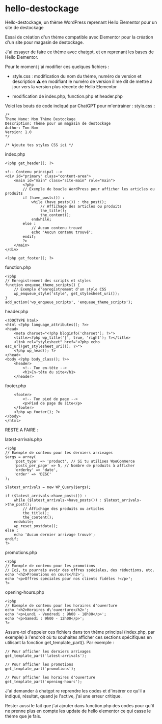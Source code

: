 # hello-destockage
Hello-destockage, un thème WordPress reprenant Hello Elementor pour un site de destockage

Essai de création d'un thème compatible avec Elementor pour la création d'un site pour magasin de destockage.

J'ai essayer de faire ce thème avec chatgpt, et en reprenant les bases de Hello Elementor. 

Pour le moment j'ai modifier ces quelques fichiers : 
- style.css : modification du nom du thème, numéro de version et description
:warning: en modifiant le numéro de version il me dit de mettre à jour vers la version plus récente de Hello Elementor

- modification de index.php, function.php et header.php

Voici les bouts de code indiqué par ChatGPT pour m'entrainer :
style.css : 
```
/*
Theme Name: Mon Thème Destockage
Description: Thème pour un magasin de destockage
Author: Ton Nom
Version: 1.0
*/

/* Ajoute tes styles CSS ici */

```

index.php
```
<?php get_header(); ?>

<!-- Contenu principal -->
<div id="primary" class="content-area">
    <main id="main" class="site-main" role="main">
        <?php
        // Exemple de boucle WordPress pour afficher les articles ou produits
        if (have_posts()) :
            while (have_posts()) : the_post();
                // Affichage des articles ou produits
                the_title();
                the_content();
            endwhile;
        else :
            // Aucun contenu trouvé
            echo 'Aucun contenu trouvé';
        endif;
        ?>
    </main>
</div>

<?php get_footer(); ?>

```

function.php
```
<?php
// Enregistrement des scripts et styles
function enqueue_theme_scripts() {
    // Exemple d'enregistrement d'un style CSS
    wp_enqueue_style('style', get_stylesheet_uri());
}
add_action('wp_enqueue_scripts', 'enqueue_theme_scripts');

```

header.php
```
<!DOCTYPE html>
<html <?php language_attributes(); ?>>
<head>
    <meta charset="<?php bloginfo('charset'); ?>">
    <title><?php wp_title('|', true, 'right'); ?></title>
    <link rel="stylesheet" href="<?php echo esc_url(get_stylesheet_uri()); ?>">
    <?php wp_head(); ?>
</head>
<body <?php body_class(); ?>>
    <header>
        <!-- Ton en-tête -->
        <h1>En-tête du site</h1>
    </header>

```
footer.php
```
    <footer>
        <!-- Ton pied de page -->
        <p>Pied de page du site</p>
    </footer>
    <?php wp_footer(); ?>
</body>
</html>
```

RESTE A FAIRE :

latest-arrivals.php
```
<?php
// Exemple de contenu pour les derniers arrivages
$args = array(
    'post_type' => 'product', // Si tu utilises WooCommerce
    'posts_per_page' => 5, // Nombre de produits à afficher
    'orderby' => 'date',
    'order' => 'DESC'
);

$latest_arrivals = new WP_Query($args);

if ($latest_arrivals->have_posts()) :
    while ($latest_arrivals->have_posts()) : $latest_arrivals->the_post();
        // Affichage des produits ou articles
        the_title();
        the_content();
    endwhile;
    wp_reset_postdata();
else :
    echo 'Aucun dernier arrivage trouvé';
endif;
?>

```

promotions.php
```
<?php
// Exemple de contenu pour les promotions
// Ici, tu pourrais avoir des offres spéciales, des réductions, etc.
echo '<h2>Promotions en cours</h2>';
echo '<p>Offres spéciales pour nos clients fidèles !</p>';
?>

```

opening-hours.php
```
<?php
// Exemple de contenu pour les horaires d'ouverture
echo '<h2>Horaires d\'ouverture</h2>';
echo '<p>Lundi - Vendredi : 9h00 - 18h00</p>';
echo '<p>Samedi : 9h00 - 12h00</p>';
?>

```

Assure-toi d'appeler ces fichiers dans ton thème principal (index.php, par exemple) à l'endroit où tu souhaites afficher ces sections spécifiques en utilisant la fonction get_template_part(). Par exemple :
```
// Pour afficher les derniers arrivages
get_template_part('latest-arrivals');

// Pour afficher les promotions
get_template_part('promotions');

// Pour afficher les horaires d'ouverture
get_template_part('opening-hours');

```

J'ai demander à chatgpt re reprendre les codes et d'insérer ce qu'il a indiqué, résultat, quand je l'active, j'ai une erreur critique.

Rester aussi le fait que j'ai ajouter dans function.php des codes pour qu'il ne prenne plus en compte les update de hello elementor ce qui casse le thème que je fais. 

